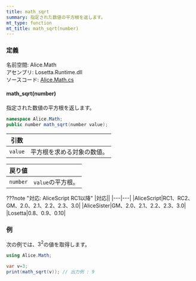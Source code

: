 ```yaml
---
title: math_sqrt
summary: 指定された数値の平方根を返します。
mt_type: function
mt_title: math_sqrt(number)
---
```


### 定義
名前空間: Alice.Math<br/>
アセンブリ: Losetta.Runtime.dll<br/>
ソースコード: [Alice.Math.cs](https://github.com/WSOFT-Project/Losetta/blob/master/Losetta.Runtime/Alice.Math.cs)

#### math_sqrt(number)

指定された数値の平方根を返します。

```cs title="AliceScript"
namespace Alice.Math;
public number math_sqrt(number value);
```

|引数| |
|-|-|
|`value`|平方根を求める対象の数値。|

|戻り値| |
|-|-|
|`number`|`value`の平方根。|

???note "対応: AliceScript RC1以降"
    |対応||
    |---|---|
    |AliceScript|RC1、RC2、GM、2.0、2.1、2.2、2.3、3.0|
    |AliceSister|GM、2.0、2.1、2.2、2.3、3.0|
    |Losetta|0.8、0.9、0.10|

### 例
次の例では、$3^2$の値を取得します。

```cs title="AliceScript"
using Alice.Math;

var v=3;
print(math_sqrt(v)); // 出力例 : 9
```